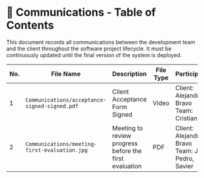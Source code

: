 # 📁 Communications - Table of Contents

This document records all communications between the development team and the client throughout the software project lifecycle. It must be continuously updated until the final version of the system is deployed.

| No. | File Name                                           | Description                                                  | File Type | Participants                                              | Date & Time         |
|-----|-----------------------------------------------------|--------------------------------------------------------------|-----------|-----------------------------------------------------------|---------------------|
| 1   | `Communications/acceptance-signed-signed.pdf`       | Client Acceptance Form Signed                                | Video     | Client: Alejandro Bravo<br>Team: Cristian                 | 2025-06-18 09:00 AM |
| 2   | `Communications/meeting-first-evaluation.jpg`       | Meeting to review progress before the first evaluation       | PDF       | Client: Alejandro Bravo<br>Team: Jair, Pedro, Savier      | 2025-06-15 07:30 PM |